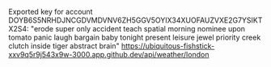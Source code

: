 Exported key for account DOYB6S5NRHDJNCGDVMDVNV6ZH5GGV5OYIX34XUOFAUZVXE2G7YSIKTX2S4: "erode super only accident teach spatial morning nominee upon tomato panic laugh bargain baby tonight present leisure jewel priority creek clutch inside tiger abstract brain"
https://ubiquitous-fishstick-xxv9q5r9j543x9w-3000.app.github.dev/api/weather/london